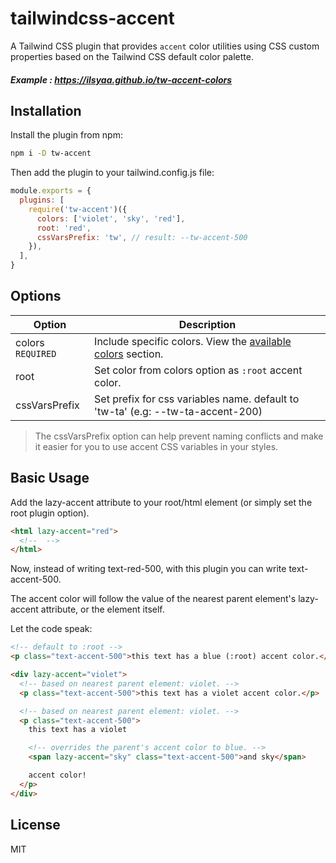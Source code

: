 # tailwindcss-accent

A Tailwind CSS plugin that provides `accent` color utilities using CSS custom properties based on the Tailwind CSS default color palette.
##### Example : https://ilsyaa.github.io/tw-accent-colors

## Installation
Install the plugin from npm:
```bash
npm i -D tw-accent
```

Then add the plugin to your tailwind.config.js file:
```js
module.exports = {
  plugins: [
    require('tw-accent')({
      colors: ['violet', 'sky', 'red'],
      root: 'red',
      cssVarsPrefix: 'tw', // result: --tw-accent-500
    }),
  ],
}
```
## Options
Option | Description
--- | --- 
colors `REQUIRED` | Include specific colors. View the <a href="https://tailwindcss.com/docs/customizing-colors" target="_blank">available colors</a> section.
root | Set color from colors option as `:root` accent color.
cssVarsPrefix | Set prefix for css variables name. default to 'tw-ta' (e.g: --tw-ta-accent-200)

>The cssVarsPrefix option can help prevent naming conflicts and make it easier for you to use accent CSS variables in your styles.

## Basic Usage
Add the lazy-accent attribute to your root/html element (or simply set the root plugin option).

```html
<html lazy-accent="red">
  <!--  -->
</html>
```
Now, instead of writing text-red-500, with this plugin you can write text-accent-500.

The accent color will follow the value of the nearest parent element's lazy-accent attribute, or the element itself.

Let the code speak:

```html
<!-- default to :root -->
<p class="text-accent-500">this text has a blue (:root) accent color.</p>

<div lazy-accent="violet">
  <!-- based on nearest parent element: violet. -->
  <p class="text-accent-500">this text has a violet accent color.</p>

  <!-- based on nearest parent element: violet. -->
  <p class="text-accent-500">
    this text has a violet

    <!-- overrides the parent's accent color to blue. -->
    <span lazy-accent="sky" class="text-accent-500">and sky</span>

    accent color!
  </p>
</div>
```

## License
MIT
